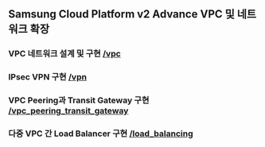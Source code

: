 ## Samsung Cloud Platform v2 Advance VPC 및 네트워크 확장

### VPC 네트워크 설계 및 구현 [/vpc](./vpc)

### IPsec VPN 구현 [/vpn](./vpn)

### VPC Peering과 Transit Gateway 구현 [/vpc_peering_transit_gateway](./vpc_peering_transit_gateway)

### 다중 VPC 간 Load Balancer 구현 [/load_balancing](./load_balancing)
